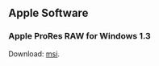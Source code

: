 ## Apple Software
### Apple ProRes RAW for Windows 1.3
Download: [msi](http://web.archive.org/web/20200926014120/https://updates.cdn-apple.com/2020/windows/001-36880-20200831-dd7a918b-e5de-4145-add4-c835639d9476/ProResRAW.msi).

